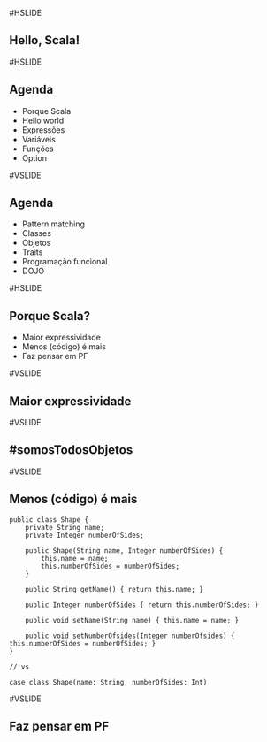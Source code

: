 #HSLIDE

## Hello, Scala!

#HSLIDE

## Agenda
- Porque Scala
- Hello world
- Expressões
- Variáveis
- Funções
- Option

#VSLIDE

## Agenda
- Pattern matching
- Classes
- Objetos
- Traits
- Programação funcional
- DOJO

#HSLIDE
## Porque Scala?

- Maior expressividade
- Menos (código) é mais
- Faz pensar em PF

#VSLIDE

## Maior expressividade

#VSLIDE

## #somosTodosObjetos

#VSLIDE

## Menos (código) é mais

    public class Shape {
        private String name;
        private Integer numberOfSides;

        public Shape(String name, Integer numberOfSides) {
            this.name = name;
            this.numberOfSides = numberOfSides;
        }

        public String getName() { return this.name; }

        public Integer numberOfSides { return this.numberOfSides; }

        public void setName(String name) { this.name = name; }

        public void setNumberOfsides(Integer numberOfsides) { this.numberOfSides = numberOfSides; }
    }

    // vs

    case class Shape(name: String, numberOfSides: Int)

#VSLIDE

## Faz pensar em PF
